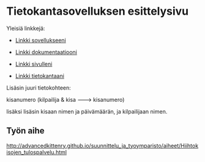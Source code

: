# Tietokantasovelluksen esittelysivu

Yleisiä linkkejä:

* [Linkki sovellukseeni](http://ezaalto.users.cs.helsinki.fi/hemohes/)
* [Linkki dokumentaatiooni](https://github.com/MucousDischarge/Tsoha-Bootstrap/blob/master/doc/dokumentaatio.pdf)

* [Linkki sivulleni](http://ezaalto.users.cs.helsinki.fi/hemohes/hiekkalaatikko)
* [Linkki tietokantaani](http://ezaalto.users.cs.helsinki.fi/hemohes/tietokantayhteys)

Lisäsin juuri tietokohteen:

kisanumero (kilpailija & kisa ---> kisanumero)

lisäksi lisäsin kisaan nimen ja päivämäärän, ja kilpailijaan nimen.

## Työn aihe

http://advancedkittenry.github.io/suunnittelu_ja_tyoymparisto/aiheet/Hiihtokisojen_tulospalvelu.html
